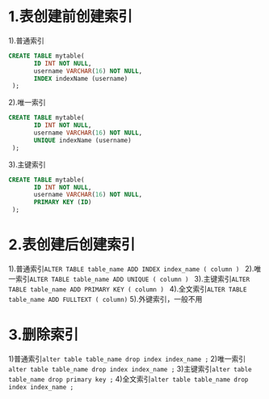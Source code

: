 # 1.表创建前创建索引

1).普通索引
```sql
CREATE TABLE mytable(
       ID INT NOT NULL, 
       username VARCHAR(16) NOT NULL, 
       INDEX indexName (username)
 );
```
2).唯一索引
```sql
CREATE TABLE mytable(
       ID INT NOT NULL, 
       username VARCHAR(16) NOT NULL, 
       UNIQUE indexName (username)
 );
```

3).主键索引
```sql
CREATE TABLE mytable(
       ID INT NOT NULL, 
       username VARCHAR(16) NOT NULL, 
       PRIMARY KEY (ID)
 );

```

# 2.表创建后创建索引
1).普通索引`ALTER TABLE table_name ADD INDEX index_name ( column ) `
2).唯一索引`ALTER TABLE table_name ADD UNIQUE ( column ) `
3).主键索引`ALTER TABLE table_name ADD PRIMARY KEY ( column ) `
4).全文索引`ALTER TABLE table_name ADD FULLTEXT ( column)`
5).外键索引，一般不用

# 3.删除索引

1)普通索引`alter table table_name drop index index_name ;`
2)唯一索引`alter table table_name drop index index_name ;`
3)主键索引`alter table table_name drop primary key ;`
4)全文索引`alter table table_name drop index index_name ;`